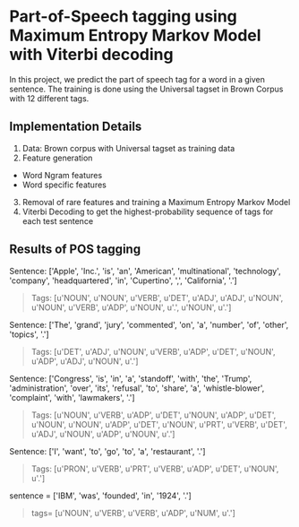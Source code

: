 # Part-of-Speech tagging using Maximum Entropy Markov Model with Viterbi decoding

In this project, we predict the part of speech tag for a word in a given sentence. The training is done using the Universal tagset in Brown Corpus with 12 different tags.

## Implementation Details

1. Data: Brown corpus with Universal tagset as training data
2. Feature generation
  * Word Ngram features
  * Word specific features 
3. Removal of rare features and training a Maximum Entropy Markov Model
4. Viterbi Decoding to get the highest-probability sequence of tags for
each test sentence


## Results of POS tagging

Sentence: ['Apple', 'Inc.', 'is', 'an', 'American', 'multinational', 'technology', 'company', 'headquartered', 'in', 'Cupertino', ',', 'California', '.']

>Tags: [u'NOUN', u'NOUN', u'VERB', u'DET', u'ADJ', u'ADJ', u'NOUN', u'NOUN', u'VERB', u'ADP', u'NOUN', u'.', u'NOUN', u'.']


Sentence: ['The', 'grand', 'jury', 'commented', 'on', 'a', 'number', 'of', 'other', 'topics', '.']

>Tags: [u'DET', u'ADJ', u'NOUN', u'VERB', u'ADP', u'DET', u'NOUN', u'ADP', u'ADJ', u'NOUN', u'.']


Sentence: ['Congress', 'is', 'in', 'a', 'standoff', 'with', 'the', 'Trump', 'administration', 'over', 'its', 'refusal', 'to', 'share', 'a', 'whistle-blower', 'complaint', 'with', 'lawmakers', '.']

>Tags: [u'NOUN', u'VERB', u'ADP', u'DET', u'NOUN', u'ADP', u'DET', u'NOUN', u'NOUN', u'ADP', u'DET', u'NOUN', u'PRT', u'VERB', u'DET', u'ADJ', u'NOUN', u'ADP', u'NOUN', u'.']


Sentence: ['I', 'want', 'to', 'go', 'to', 'a', 'restaurant', '.']

>Tags: [u'PRON', u'VERB', u'PRT', u'VERB', u'ADP', u'DET', u'NOUN', u'.']


sentence = ['IBM', 'was', 'founded', 'in', '1924', '.']

>tags= [u'NOUN', u'VERB', u'VERB', u'ADP', u'NUM', u'.']
